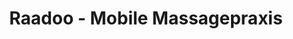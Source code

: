 ---
title: "Raadoo - Mobile Massagepraxis"
url: /bad-neuenahr-ahrweiler/raadoo-mobile-massagepraxis/
shop: Massage
---